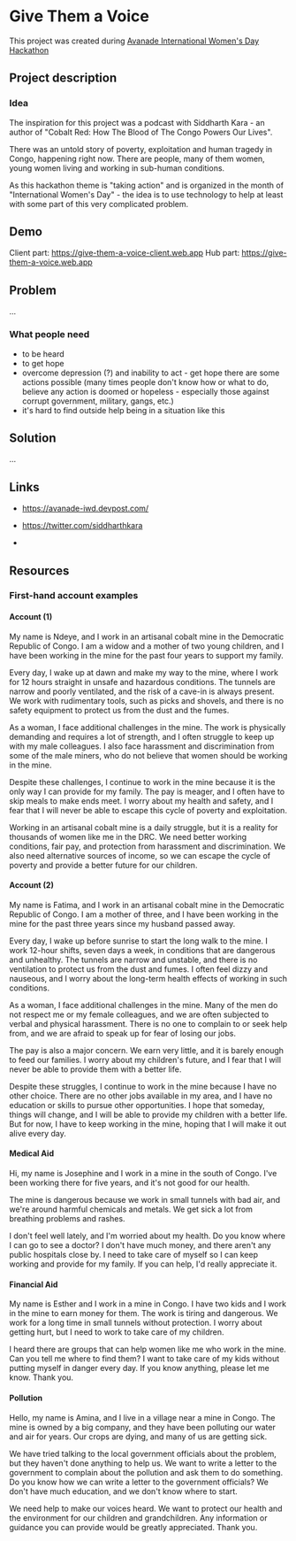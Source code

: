 # Give Them a Voice

This project was created during [Avanade International Women's Day Hackathon](https://avanade-iwd.devpost.com/)

## Project description

### Idea

The inspiration for this project was a podcast with Siddharth Kara - an author of "Cobalt Red: How The Blood of The Congo Powers Our Lives".

There was an untold story of poverty, exploitation and human tragedy in Congo, happening right now. There are people, many of them women, young women living and working in sub-human conditions.

As this hackathon theme is "taking action" and is organized in the month of "International Women's Day" - the idea is to use technology to help at least with some part of this very complicated problem.

## Demo

Client part: https://give-them-a-voice-client.web.app
Hub part: https://give-them-a-voice.web.app

## Problem

...

### What people need

- to be heard
- to get hope
- overcome depression (?) and inability to act - get hope there are some actions possible (many times people don't know how or what to do, believe any action is doomed or hopeless - especially those against corrupt government, military, gangs, etc.)
- it's hard to find outside help being in a situation like this

## Solution

...

## Links

- https://avanade-iwd.devpost.com/

- https://twitter.com/siddharthkara
- 

## Resources

### First-hand account examples

#### Account (1)

My name is Ndeye, and I work in an artisanal cobalt mine in the Democratic Republic of Congo. I am a widow and a mother of two young children, and I have been working in the mine for the past four years to support my family.

Every day, I wake up at dawn and make my way to the mine, where I work for 12 hours straight in unsafe and hazardous conditions. The tunnels are narrow and poorly ventilated, and the risk of a cave-in is always present. We work with rudimentary tools, such as picks and shovels, and there is no safety equipment to protect us from the dust and the fumes.

As a woman, I face additional challenges in the mine. The work is physically demanding and requires a lot of strength, and I often struggle to keep up with my male colleagues. I also face harassment and discrimination from some of the male miners, who do not believe that women should be working in the mine.

Despite these challenges, I continue to work in the mine because it is the only way I can provide for my family. The pay is meager, and I often have to skip meals to make ends meet. I worry about my health and safety, and I fear that I will never be able to escape this cycle of poverty and exploitation.

Working in an artisanal cobalt mine is a daily struggle, but it is a reality for thousands of women like me in the DRC. We need better working conditions, fair pay, and protection from harassment and discrimination. We also need alternative sources of income, so we can escape the cycle of poverty and provide a better future for our children.

#### Account (2)

My name is Fatima, and I work in an artisanal cobalt mine in the Democratic Republic of Congo. I am a mother of three, and I have been working in the mine for the past three years since my husband passed away.

Every day, I wake up before sunrise to start the long walk to the mine. I work 12-hour shifts, seven days a week, in conditions that are dangerous and unhealthy. The tunnels are narrow and unstable, and there is no ventilation to protect us from the dust and fumes. I often feel dizzy and nauseous, and I worry about the long-term health effects of working in such conditions.

As a woman, I face additional challenges in the mine. Many of the men do not respect me or my female colleagues, and we are often subjected to verbal and physical harassment. There is no one to complain to or seek help from, and we are afraid to speak up for fear of losing our jobs.

The pay is also a major concern. We earn very little, and it is barely enough to feed our families. I worry about my children's future, and I fear that I will never be able to provide them with a better life.

Despite these struggles, I continue to work in the mine because I have no other choice. There are no other jobs available in my area, and I have no education or skills to pursue other opportunities. I hope that someday, things will change, and I will be able to provide my children with a better life. But for now, I have to keep working in the mine, hoping that I will make it out alive every day.

#### Medical Aid

Hi, my name is Josephine and I work in a mine in the south of Congo. I've been working there for five years, and it's not good for our health.

The mine is dangerous because we work in small tunnels with bad air, and we're around harmful chemicals and metals. We get sick a lot from breathing problems and rashes.

I don't feel well lately, and I'm worried about my health. Do you know where I can go to see a doctor? I don't have much money, and there aren't any public hospitals close by. I need to take care of myself so I can keep working and provide for my family. If you can help, I'd really appreciate it.

#### Financial Aid

My name is Esther and I work in a mine in Congo. I have two kids and I work in the mine to earn money for them. The work is tiring and dangerous. We work for a long time in small tunnels without protection. I worry about getting hurt, but I need to work to take care of my children.

I heard there are groups that can help women like me who work in the mine. Can you tell me where to find them? I want to take care of my kids without putting myself in danger every day. If you know anything, please let me know. Thank you.

#### Pollution

Hello, my name is Amina, and I live in a village near a mine in Congo. The mine is owned by a big company, and they have been polluting our water and air for years. Our crops are dying, and many of us are getting sick.

We have tried talking to the local government officials about the problem, but they haven't done anything to help us. We want to write a letter to the government to complain about the pollution and ask them to do something. Do you know how we can write a letter to the government officials? We don't have much education, and we don't know where to start.

We need help to make our voices heard. We want to protect our health and the environment for our children and grandchildren. Any information or guidance you can provide would be greatly appreciated. Thank you.